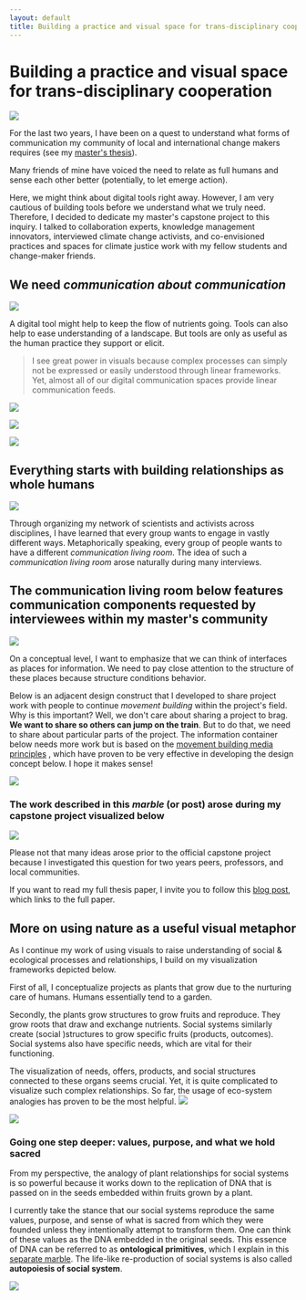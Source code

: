```yaml
---
layout: default
title: Building a practice and visual space for trans-disciplinary cooperation
---
```

# Building a practice and visual space for trans-disciplinary cooperation
![](media/MESH-CAP_summary-graphics-HIGH-RES-08.png)

For the last two years, I have been on a quest to understand what forms of communication my community of local and international change makers requires (see my [master's thesis](https://www.omprakash.org/blog/leon-capstone-blog-week-14-overview)).  

Many friends of mine have voiced the need to relate as full humans and sense each other better (potentially, to let emerge action).

Here, we might think about digital tools right away. However, I am very cautious of building tools before we understand what we truly need. Therefore, I decided to dedicate my master's capstone project to this inquiry. I talked to collaboration experts, knowledge management innovators, interviewed climate change activists, and co-envisioned practices and spaces for climate justice work with my fellow students and change-maker friends. 
## We need *communication about communication*

![](media/MESH-CAP_summary-graphics-HIGH-RES-01.png)

A digital tool might help to keep the flow of nutrients going. Tools can also help to ease understanding of a landscape. But tools are only as useful as the human practice they support or elicit.

>I see great power in visuals because complex processes can simply not be expressed or easily understood through linear frameworks. Yet, almost all of our digital communication spaces provide linear communication feeds. 

![](media/cleanshot_2024-08-24-at-17-56-47@2x.png)

![](media/MESH-CAP_summary-graphics-HIGH-RES-03.png)

![](media/MESH-CAP_summary-graphics-HIGH-RES-05.png)

## Everything starts with building relationships as whole humans

![](media/MESH-CAP_summary-graphics-HIGH-RES-06.png)

Through organizing my network of scientists and activists across disciplines, I have learned that every group wants to engage in vastly different ways. Metaphorically speaking, every group of people wants to have a different *communication living room*. The idea of such a *communication living room* arose naturally during many interviews. 

## The communication living room below features communication components requested by interviewees within my master's community

![](media/MESH-CAP_summary-graphics-HIGH-RES-02.png)

On a conceptual level, I want to emphasize that we can think of interfaces as places for information. We need to pay close attention to the structure of these places because structure conditions behavior.

Below is an adjacent design construct that I developed to share project work with people to continue *movement building* within the project's field. Why is this important? Well, we don't care about sharing a project to brag. **We want to share so others can jump on the train**. But to do that, we need to share about particular parts of the project. The information container below needs more work but is based on the [movement building media principles](MEDIA-MOVEMENT-BUILDING-A.md) , which have proven to be very effective in developing the design concept below. I hope it makes sense! 

![](media/MESH-CAP_summary-graphics-HIGH-RES-07.png)


### The work described in this *marble* (or post) arose during my capstone project visualized below

![](media/MESH-CAP_summary-graphics-HIGH-RES-09.png)

Please not that many ideas arose prior to the official capstone project because I investigated this question for two years peers, professors, and local communities.

If you want to read my full thesis paper, I invite you to follow this [blog post](https://www.omprakash.org/blog/leon-capstone-blog-week-14-overview), which links to the full paper.

## More on using nature as a useful visual metaphor
As I continue my work of using visuals to raise understanding of social & ecological processes and relationships, I build on my visualization frameworks depicted below. 

First of all, I conceptualize projects as plants that grow due to the nurturing care of humans. Humans essentially tend to a garden. 

Secondly, the plants grow structures to grow fruits and reproduce. They grow roots that draw and exchange nutrients. Social systems similarly create (social )structures to grow specific fruits (products, outcomes). Social systems also have specific needs, which are vital for their functioning. 

The visualization of needs, offers, products, and social structures connected to these organs seems crucial. Yet, it is quite complicated to visualize such complex relationships. So far, the usage of eco-system analogies has proven to be the most helpful.
![](media/cleanshot_2024-07-26-at-20-09-42@2x.png)

![](media/cleanshot_2024-07-26-at-20-10-08@2x.png)

### Going one step deeper: values, purpose, and what we hold sacred
From my perspective, the analogy of plant relationships for social systems is so powerful because it works down to the replication of DNA that is passed on in the seeds embedded within fruits grown by a plant. 

I currently take the stance that our social systems reproduce the same values, purpose, and sense of what is sacred from which they were founded unless they intentionally attempt to transform them. One can think of these values as the DNA embedded in the original seeds. This essence of DNA can be referred to as **ontological primitives**, which I explain in this [separate marble](ONTOLOGICAL-PRIMITIVES.md). The life-like re-production of social systems is also called **autopoiesis of social system**. 

![](media/cleanshot_2024-07-28-at-17-14-00@2x.png)